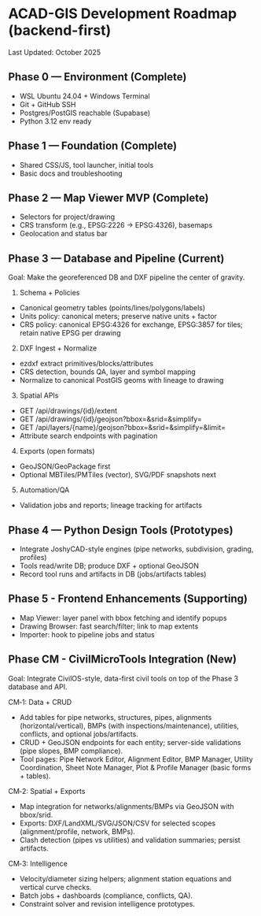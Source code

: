 # ACAD-GIS Development Roadmap (backend-first)

Last Updated: October 2025

## Phase 0 — Environment (Complete)
- WSL Ubuntu 24.04 + Windows Terminal
- Git + GitHub SSH
- Postgres/PostGIS reachable (Supabase)
- Python 3.12 env ready

## Phase 1 — Foundation (Complete)
- Shared CSS/JS, tool launcher, initial tools
- Basic docs and troubleshooting

## Phase 2 — Map Viewer MVP (Complete)
- Selectors for project/drawing
- CRS transform (e.g., EPSG:2226 → EPSG:4326), basemaps
- Geolocation and status bar

## Phase 3 — Database and Pipeline (Current)
Goal: Make the georeferenced DB and DXF pipeline the center of gravity.

1) Schema + Policies
- Canonical geometry tables (points/lines/polygons/labels)
- Units policy: canonical meters; preserve native units + factor
- CRS policy: canonical EPSG:4326 for exchange, EPSG:3857 for tiles; retain native EPSG per drawing

2) DXF Ingest + Normalize
- ezdxf extract primitives/blocks/attributes
- CRS detection, bounds QA, layer and symbol mapping
- Normalize to canonical PostGIS geoms with lineage to drawing

3) Spatial APIs
- GET /api/drawings/{id}/extent
- GET /api/drawings/{id}/geojson?bbox=&srid=&simplify=
- GET /api/layers/{name}/geojson?bbox=&srid=&simplify=&limit=
- Attribute search endpoints with pagination

4) Exports (open formats)
- GeoJSON/GeoPackage first
- Optional MBTiles/PMTiles (vector), SVG/PDF snapshots next

5) Automation/QA
- Validation jobs and reports; lineage tracking for artifacts

## Phase 4 — Python Design Tools (Prototypes)
- Integrate JoshyCAD-style engines (pipe networks, subdivision, grading, profiles)
- Tools read/write DB; produce DXF + optional GeoJSON
- Record tool runs and artifacts in DB (jobs/artifacts tables)

## Phase 5 - Frontend Enhancements (Supporting)
- Map Viewer: layer panel with bbox fetching and identify popups
- Drawing Browser: fast search/filter; link to map extents
- Importer: hook to pipeline jobs and status

## Phase CM - CivilMicroTools Integration (New)
Goal: Integrate CivilOS-style, data-first civil tools on top of the Phase 3 database and API.

CM‑1: Data + CRUD
- Add tables for pipe networks, structures, pipes, alignments (horizontal/vertical), BMPs (with inspections/maintenance), utilities, conflicts, and optional jobs/artifacts.
- CRUD + GeoJSON endpoints for each entity; server-side validations (pipe slopes, BMP compliance).
- Tool pages: Pipe Network Editor, Alignment Editor, BMP Manager, Utility Coordination, Sheet Note Manager, Plot & Profile Manager (basic forms + tables).

CM‑2: Spatial + Exports
- Map integration for networks/alignments/BMPs via GeoJSON with bbox/srid.
- Exports: DXF/LandXML/SVG/JSON/CSV for selected scopes (alignment/profile, network, BMPs).
- Clash detection (pipes vs utilities) and validation summaries; persist artifacts.

CM‑3: Intelligence
- Velocity/diameter sizing helpers; alignment station equations and vertical curve checks.
- Batch jobs + dashboards (compliance, conflicts, QA).
- Constraint solver and revision intelligence prototypes.
